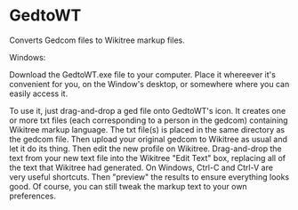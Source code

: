 # GedtoWT
Converts Gedcom files to Wikitree markup files.

Windows:

Download the GedtoWT.exe file to your computer.  Place it whereever it's convenient for you, on the Window's desktop, or somewhere where you can easily access it.  

To use it, just drag-and-drop a ged file onto GedtoWT's icon.  It creates one or more txt files (each corresponding to a person in the gedcom) containing Wikitree markup language.  The txt file(s) is placed in the same directory as the gedcom file.  Then upload your original gedcom to Wikitree as usual and let it do its thing.  Then edit the new profile on Wikitree.  Drag-and-drop the text from your new text file into the Wikitree "Edit Text" box, replacing all of the text that Wikitree had generated.  On Windows, Ctrl-C and Ctrl-V are very useful shortcuts.  Then "preview" the results to ensure everything looks good.  Of course, you can still tweak the markup text to your own preferences.
